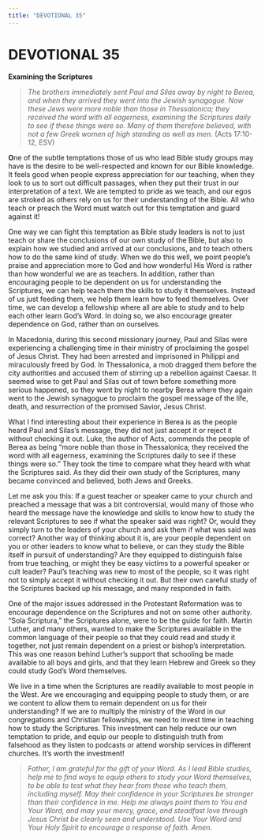 ```yaml
---
title: "DEVOTIONAL 35"
---
```

# DEVOTIONAL 35

**Examining the Scriptures**

> *The brothers immediately sent Paul and Silas away by night to Berea,
> and when they arrived they went into the Jewish synagogue. Now these
> Jews were more noble than those in Thessalonica; they received the
> word with all eagerness, examining the Scriptures daily to see if
> these things were so. Many of them therefore believed, with not a few
> Greek women of high standing as well as men.* (Acts 17:10-12, ESV)

**O**ne of the subtle temptations those of us who lead Bible study
groups may have is the desire to be well-respected and known for our
Bible knowledge. It feels good when people express appreciation for our
teaching, when they look to us to sort out difficult passages, when they
put their trust in our interpretation of a text. We are tempted to pride
as we teach, and our egos are stroked as others rely on us for their
understanding of the Bible. All who teach or preach the Word must watch
out for this temptation and guard against it!

One way we can fight this temptation as Bible study leaders is not to
just teach or share the conclusions of our own study of the Bible, but
also to explain how we studied and arrived at our conclusions, and to
teach others how to do the same kind of study. When we do this well, we
point people’s praise and appreciation more to God and how wonderful His
Word is rather than how wonderful we are as teachers. In addition,
rather than encouraging people to be dependent on us for understanding
the Scriptures, we can help teach them the skills to study it
themselves. Instead of us just feeding them, we help them learn how to
feed themselves. Over time, we can develop a fellowship where all are
able to study and to help each other learn God’s Word. In doing so, we
also encourage greater dependence on God, rather than on ourselves.

In Macedonia, during this second missionary journey, Paul and Silas were
experiencing a challenging time in their ministry of proclaiming the
gospel of Jesus Christ. They had been arrested and imprisoned in
Philippi and miraculously freed by God. In Thessalonica, a mob dragged
them before the city authorities and accused them of stirring up a
rebellion against Caesar. It seemed wise to get Paul and Silas out of
town before something more serious happened, so they went by night to
nearby Berea where they again went to the Jewish synagogue to proclaim
the gospel message of the life, death, and resurrection of the promised
Savior, Jesus Christ.

What I find interesting about their experience in Berea is as the people
heard Paul and Silas’s message, they did not just accept it or reject it
without checking it out. Luke, the author of Acts, commends the people
of Berea as being “more noble than those in Thessalonica; they received
the word with all eagerness, examining the Scriptures daily to see if
these things were so.” They took the time to compare what they heard
with what the Scriptures said. As they did their own study of the
Scriptures, many became convinced and believed, both Jews and Greeks.

Let me ask you this: If a guest teacher or speaker came to your church
and preached a message that was a bit controversial, would many of those
who heard the message have the knowledge and skills to know how to study
the relevant Scriptures to see if what the speaker said was right? Or,
would they simply turn to the leaders of your church and ask them if
what was said was correct? Another way of thinking about it is, are your
people dependent on you or other leaders to know what to believe, or can
they study the Bible itself in pursuit of understanding? Are they
equipped to distinguish false from true teaching, or might they be easy
victims to a powerful speaker or cult leader? Paul’s teaching was new to
most of the people, so it was right not to simply accept it without
checking it out. But their own careful study of the Scriptures backed up
his message, and many responded in faith.

One of the major issues addressed in the Protestant Reformation was to
encourage dependence on the Scriptures and not on some other authority.
“Sola Scriptura,” the Scriptures alone, were to be the guide for faith.
Martin Luther, and many others, wanted to make the Scriptures available
in the common language of their people so that they could read and study
it together, not just remain dependent on a priest or bishop’s
interpretation. This was one reason behind Luther’s support that
schooling be made available to all boys and girls, and that they learn
Hebrew and Greek so they could study God’s Word themselves.

We live in a time when the Scriptures are readily available to most
people in the West. Are we encouraging and equipping people to study
them, or are we content to allow them to remain dependent on us for
their understanding? If we are to multiply the ministry of the Word in
our congregations and Christian fellowships, we need to invest time in
teaching how to study the Scriptures. This investment can help reduce
our own temptation to pride, and equip our people to distinguish truth
from falsehood as they listen to podcasts or attend worship services in
different churches. It’s worth the investment!

> *Father, I am grateful for the gift of your Word. As I lead Bible
> studies, help me to find ways to equip others to study your Word
> themselves, to be able to test what they hear from those who teach
> them, including myself. May their confidence in your Scriptures be
> stronger than their confidence in me. Help me always point them to You
> and Your Word, and may your mercy, grace, and steadfast love through
> Jesus Christ be clearly seen and understood. Use Your Word and Your
> Holy Spirit to encourage a response of faith. Amen.*
